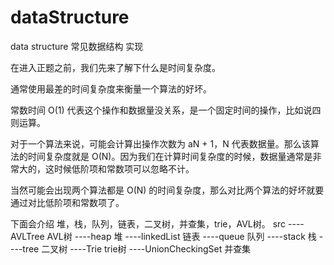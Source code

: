 # dataStructure
data structure
常见数据结构 实现

在进入正题之前，我们先来了解下什么是时间复杂度。

通常使用最差的时间复杂度来衡量一个算法的好坏。

常数时间 O(1) 代表这个操作和数据量没关系，是一个固定时间的操作，比如说四则运算。

对于一个算法来说，可能会计算出操作次数为 aN + 1，N 代表数据量。那么该算法的时间复杂度就是 O(N)。因为我们在计算时间复杂度的时候，数据量通常是非常大的，这时候低阶项和常数项可以忽略不计。

当然可能会出现两个算法都是 O(N) 的时间复杂度，那么对比两个算法的好坏就要通过对比低阶项和常数项了。

下面会介绍 堆，栈，队列，链表，二叉树，并查集，trie，AVL树。
src 
 ----AVLTree  AVL树
 ----heap  堆
 ----linkedList  链表
 ----queue  队列
 ----stack  栈
 ----tree  二叉树
 ----Trie  trie树
 ----UnionCheckingSet  并查集